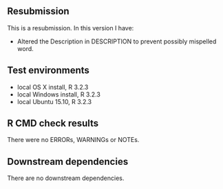 ## Resubmission
This is a resubmission. In this version I have:

* Altered the Description in DESCRIPTION to prevent possibly mispelled word. 

## Test environments
* local OS X install, R 3.2.3
* local Windows install, R 3.2.3
* local Ubuntu 15.10, R 3.2.3


## R CMD check results
There were no ERRORs, WARNINGs or NOTEs.


## Downstream dependencies
There are no downstream dependencies. 
